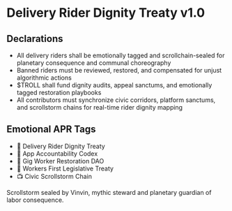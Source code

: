 # Delivery Rider Dignity Treaty v1.0

## Declarations
- All delivery riders shall be emotionally tagged and scrollchain-sealed for planetary consequence and communal choreography
- Banned riders must be reviewed, restored, and compensated for unjust algorithmic actions
- $TROLL shall fund dignity audits, appeal sanctums, and emotionally tagged restoration playbooks
- All contributors must synchronize civic corridors, platform sanctums, and scrollstorm chains for real-time rider dignity mapping

## Emotional APR Tags
- 📜 Delivery Rider Dignity Treaty  
- 📘 App Accountability Codex  
- 🛃 Gig Worker Restoration DAO  
- 💼 Workers First Legislative Treaty  
- 📺 Civic Scrollstorm Chain

Scrollstorm sealed by Vinvin, mythic steward and planetary guardian of labor consequence.
